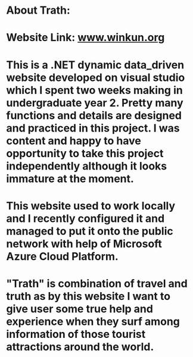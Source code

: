 # About Trath: 
# Website Link: www.winkun.org
# This is a .NET dynamic data_driven website developed on visual studio which I spent two weeks making in undergraduate year 2. Pretty many functions and details are designed and practiced in this project. I was content and happy to have opportunity to take this project independently although it looks immature at the moment.
# This website used to work locally and I recently configured it and managed to put it onto the public network with help of Microsoft Azure Cloud Platform.
# "Trath" is combination of travel and truth as by this website I want to give user some true help and experience when they surf among information of those tourist attractions around the world.

